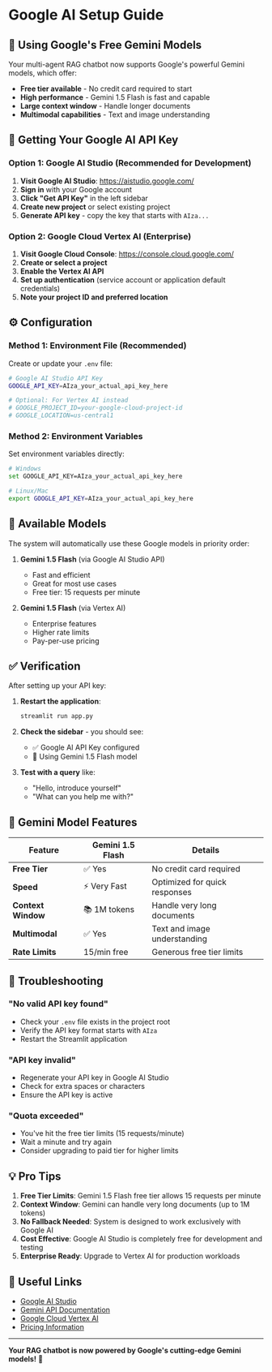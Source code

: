 # Google AI Setup Guide

## 🤖 Using Google's Free Gemini Models

Your multi-agent RAG chatbot now supports Google's powerful Gemini models, which offer:
- **Free tier available** - No credit card required to start
- **High performance** - Gemini 1.5 Flash is fast and capable
- **Large context window** - Handle longer documents
- **Multimodal capabilities** - Text and image understanding

## 🔑 Getting Your Google AI API Key

### Option 1: Google AI Studio (Recommended for Development)

1. **Visit Google AI Studio**: https://aistudio.google.com/
2. **Sign in** with your Google account
3. **Click "Get API Key"** in the left sidebar
4. **Create new project** or select existing project
5. **Generate API key** - copy the key that starts with `AIza...`

### Option 2: Google Cloud Vertex AI (Enterprise)

1. **Visit Google Cloud Console**: https://console.cloud.google.com/
2. **Create or select a project**
3. **Enable the Vertex AI API**
4. **Set up authentication** (service account or application default credentials)
5. **Note your project ID and preferred location**

## ⚙️ Configuration

### Method 1: Environment File (Recommended)

Create or update your `.env` file:

```bash
# Google AI Studio API Key
GOOGLE_API_KEY=AIza_your_actual_api_key_here

# Optional: For Vertex AI instead
# GOOGLE_PROJECT_ID=your-google-cloud-project-id
# GOOGLE_LOCATION=us-central1
```

### Method 2: Environment Variables

Set environment variables directly:

```bash
# Windows
set GOOGLE_API_KEY=AIza_your_actual_api_key_here

# Linux/Mac
export GOOGLE_API_KEY=AIza_your_actual_api_key_here
```

## 🚀 Available Models

The system will automatically use these Google models in priority order:

1. **Gemini 1.5 Flash** (via Google AI Studio API)
   - Fast and efficient
   - Great for most use cases
   - Free tier: 15 requests per minute

2. **Gemini 1.5 Flash** (via Vertex AI)
   - Enterprise features
   - Higher rate limits
   - Pay-per-use pricing

## ✅ Verification

After setting up your API key:

1. **Restart the application**:
   ```bash
   streamlit run app.py
   ```

2. **Check the sidebar** - you should see:
   - ✅ Google AI API Key configured
   - 🤖 Using Gemini 1.5 Flash model

3. **Test with a query** like:
   - "Hello, introduce yourself"
   - "What can you help me with?"

## 🚀 Gemini Model Features

| Feature | Gemini 1.5 Flash | Details |
|---------|------------------|---------|
| **Free Tier** | ✅ Yes | No credit card required |
| **Speed** | ⚡ Very Fast | Optimized for quick responses |
| **Context Window** | 📚 1M tokens | Handle very long documents |
| **Multimodal** | ✅ Yes | Text and image understanding |
| **Rate Limits** | 15/min free | Generous free tier limits |

## 🔧 Troubleshooting

### "No valid API key found"
- Check your `.env` file exists in the project root
- Verify the API key format starts with `AIza`
- Restart the Streamlit application

### "API key invalid"
- Regenerate your API key in Google AI Studio
- Check for extra spaces or characters
- Ensure the API key is active

### "Quota exceeded"
- You've hit the free tier limits (15 requests/minute)
- Wait a minute and try again
- Consider upgrading to paid tier for higher limits

## 💡 Pro Tips

1. **Free Tier Limits**: Gemini 1.5 Flash free tier allows 15 requests per minute
2. **Context Window**: Gemini can handle very long documents (up to 1M tokens)
3. **No Fallback Needed**: System is designed to work exclusively with Google AI
4. **Cost Effective**: Google AI Studio is completely free for development and testing
5. **Enterprise Ready**: Upgrade to Vertex AI for production workloads

## 🔗 Useful Links

- [Google AI Studio](https://aistudio.google.com/)
- [Gemini API Documentation](https://ai.google.dev/docs)
- [Google Cloud Vertex AI](https://cloud.google.com/vertex-ai)
- [Pricing Information](https://ai.google.dev/pricing)

---

**Your RAG chatbot is now powered by Google's cutting-edge Gemini models!** 🚀 